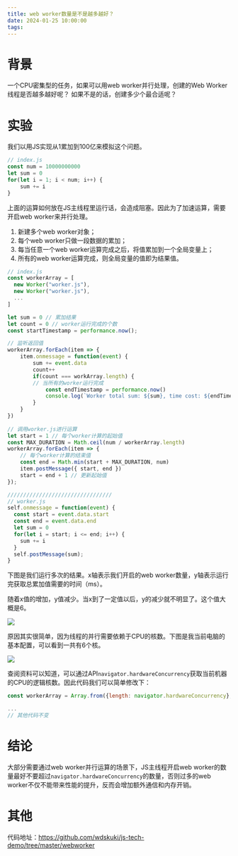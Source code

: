 ```yaml
---
title: web worker数量是不是越多越好？
date: 2024-01-25 10:00:00
tags:
---
```


# 背景

一个CPU密集型的任务，如果可以用web worker并行处理，创建的Web Worker线程是否越多越好呢？
如果不是的话，创建多少个最合适呢？

# 实验

我们以用JS实现从1累加到100亿来模拟这个问题。

```js
// index.js
const num = 10000000000
let sum = 0
for(let i = 1; i < num; i++) {
    sum += i
}
```

上面的运算如何放在JS主线程里运行话，会造成阻塞。因此为了加速运算，需要开启web worker来并行处理。

1.  新建多个web worker对象；
2.  每个web worker只做一段数据的累加；
3.  每当任意一个web worker运算完成之后，将值累加到一个全局变量上；
4.  所有的web worker运算完成，则全局变量的值即为结果值。

```js
// index.js
const workerArray = [
  new Worker("worker.js"), 
  new Worker("worker.js"), 
  ...
]

let sum = 0 // 累加结果
let count = 0 // worker运行完成的个数
const startTimestamp = performance.now();

// 监听返回值
workerArray.forEach(item => {
    item.onmessage = function(event) {
        sum += event.data
        count++
        if(count === workArray.length) {
        // 当所有的worker运行完成
            const endTimestamp = performance.now()
            console.log(`Worker total sum: ${sum}, time cost: ${endTimestamp - startTimestamp}`)
        }
    }
})
 
// 调用worker.js进行运算
let start = 1 // 每个worker计算的起始值
const MAX_DURATION = Math.ceil(num / workerArray.length)
workerArray.forEach(item => {
    // 每个worker计算的结束值
    const end = Math.min(start + MAX_DURATION, num)
    item.postMessage({ start, end })
    start = end + 1 // 更新起始值
}); 

/////////////////////////////////
// worker.js
self.onmessage = function(event) {
  const start = event.data.start
  const end = event.data.end
  let sum = 0
  for(let i = start; i <= end; i++) {
    sum += i
  }
  self.postMessage(sum);
}

```

下图是我们运行多次的结果。x轴表示我们开启的web worker数量，y轴表示运行完获取总累加值需要的时间（ms）。

随着x值的增加，y值减少。当x到了一定值以后，y的减少就不明显了。这个值大概是6。

![](https://dsweiblog.oss-cn-shanghai.aliyuncs.com/technote/SCR-20240125-kvf.png)

原因其实很简单，因为线程的并行需要依赖于CPU的核数。下图是我当前电脑的基本配置，可以看到一共有6个核。

![](https://dsweiblog.oss-cn-shanghai.aliyuncs.com/technote/SCR-20240125-p89.png)

查阅资料可以知道，可以通过API`navigator.hardwareConcurrency`获取当前机器的CPU的逻辑核数。因此代码我们可以简单修改下：

```js
const workerArray = Array.from({length: navigator.hardwareConcurrency}, () => new Worker('./worker.js'))

...
// 其他代码不变
```

# 结论

大部分需要通过web worker并行运算的场景下，JS主线程开启web worker的数量最好不要超过`navigator.hardwareConcurrency`的数量，否则过多的web worker不仅不能带来性能的提升，反而会增加额外通信和内存开销。

# 其他

代码地址：<https://github.com/wdskuki/js-tech-demo/tree/master/webworker>
